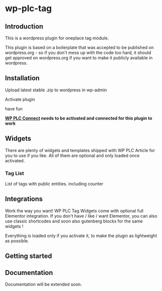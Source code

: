 # wp-plc-tag

## Introduction

This is a wordpress plugin for oneplace tag module.

This plugin is based on a boilerplate that was accepted to be published on 
wordpress.org - so if you don't mess up with the code too hard, it should 
get approved on wordpress.org if you want to make it publicly available in wordpress.

## Installation

Upload latest stable .zip to wordpress in wp-admin

Activate plugin

have fun

**[WP PLC Connect](https://github.com/OnePlc/WP_PLC_Connect) needs to be activated and connected for this plugin to work**

## Widgets

There are plenty of widgets and templates shipped with WP PLC Article for you 
to use if you like. All of them are optional and only loaded once activated.

### Tag List

List of tags with public entities. including counter

## Integrations

Work the way you want! WP PLC Tag Widgets come with optional full Elementor
integration. If you don't have / like / want Elementor, you can also use classic shortcodes
and soon also gutenberg blocks for the same widgets ! 

Everything is loaded only if you activate it, to make the plugin as lightweight as possible.

## Getting started

## Documentation

Documentation will be extended soon.
